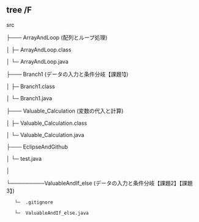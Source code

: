 ## tree /F
src

├─── ArrayAndLoop (配列とループ処理)

│   ├─ ArrayAndLoop.class

│   └─ ArrayAndLoop.java

├─── Branch1 (データの入力と条件分岐【課題1】)

│   ├─ Branch1.class

│   └─ Branch1.java

├─── Valuable_Calculation (変数の代入と計算)

│   ├─ Valuable_Calculation.class

│   └─ Valuable_Calculation.java

├─── EclipseAndGithub

│       └─ test.java

│

└─────────ValuableAndIf_else  (データの入力と条件分岐【課題2】【課題3】)

       └─  .gitignore
       
       └─  ValuableAndIf_else.java
